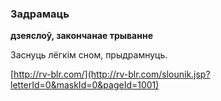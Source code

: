 ### Задрамаць
**дзеяслоў, закончанае трыванне**

Заснуць лёгкім сном, прыдрамнуць.

<a rel="author">[http://rv-blr.com/](http://rv-blr.com/slounik.jsp?letterId=0&maskId=0&pageId=1001)</a>
